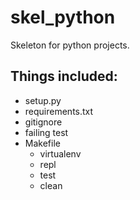 # skel_python
Skeleton for python projects.

## Things included:
* setup.py
* requirements.txt
* gitignore
* failing test
* Makefile
  * virtualenv
  * repl
  * test
  * clean

